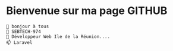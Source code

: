 # Bienvenue sur ma page GITHUB



    👋 bonjour à tous
    👀 SEBTECH-974
    💞️ Développeur Web Ile de la Réunion....
    📫 Laravel

